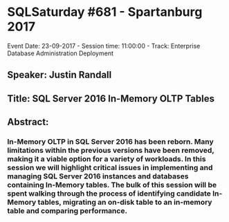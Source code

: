 # SQLSaturday #681 - Spartanburg 2017
Event Date: 23-09-2017 - Session time: 11:00:00 - Track: Enterprise Database Administration  Deployment
## Speaker: Justin Randall
## Title: SQL Server 2016 In-Memory OLTP Tables
## Abstract:
### In-Memory OLTP in SQL Server 2016 has been reborn. Many limitations within the previous versions have been removed, making it a viable option for a variety of workloads. In this session we will highlight critical issues in implementing and managing SQL Server 2016 instances and databases containing In-Memory tables. The bulk of this session will be spent walking through the process of identifying candidate In-Memory tables, migrating an on-disk table to an in-memory table and comparing performance.
